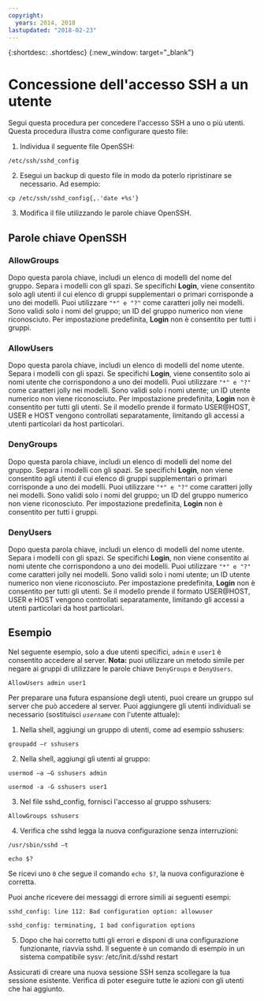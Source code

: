```yaml
---
copyright:
  years: 2014, 2018
lastupdated: "2018-02-23"
---
```


{:shortdesc: .shortdesc}
{:new_window: target="_blank"}

# Concessione dell'accesso SSH a un utente 

Segui questa procedura per concedere l'accesso SSH a uno o più utenti. Questa procedura illustra come configurare questo file:

1. Individua il seguente file OpenSSH:
```
/etc/ssh/sshd_config
```
  
2. Esegui un backup di questo file in modo da poterlo ripristinare se necessario. Ad esempio:
```
cp /etc/ssh/sshd_config{,.'date +%s'}
```
  
3. Modifica il file utilizzando le parole chiave OpenSSH.


## Parole chiave OpenSSH

### AllowGroups 

Dopo questa parola chiave, includi un elenco di modelli del nome del gruppo. Separa i modelli con gli spazi. Se specifichi **Login**, viene consentito solo agli utenti il cui elenco di gruppi supplementari o primari corrisponde a uno dei modelli. Puoi utilizzare `"*" e "?"` come caratteri jolly nei modelli. Sono validi solo i nomi del gruppo; un ID del gruppo numerico non viene riconosciuto. Per impostazione predefinita, **Login** non è consentito per tutti i gruppi.

### AllowUsers 

Dopo questa parola chiave, includi un elenco di modelli del nome utente. Separa i modelli con gli spazi. Se specifichi **Login**, viene consentito solo ai nomi utente che corrispondono a uno dei modelli. Puoi utilizzare `"*" e "?"` come caratteri jolly nei modelli. Sono validi solo i nomi utente; un ID utente numerico non viene riconosciuto. Per impostazione predefinita, **Login** non è consentito per tutti gli utenti. Se il modello prende il formato USER@HOST, USER e HOST vengono controllati separatamente, limitando gli accessi a utenti particolari da host particolari.

### DenyGroups 

Dopo questa parola chiave, includi un elenco di modelli del nome del gruppo. Separa i modelli con gli spazi. Se specifichi **Login**, non viene consentito agli utenti il cui elenco di gruppi supplementari o primari corrisponde a uno dei modelli. Puoi utilizzare `"*" e "?"` come caratteri jolly nei modelli. Sono validi solo i nomi del gruppo; un ID del gruppo numerico non viene riconosciuto. Per impostazione predefinita, **Login** non è consentito per tutti i gruppi.

### DenyUsers 

Dopo questa parola chiave, includi un elenco di modelli del nome utente. Separa i modelli con gli spazi. Se specifichi **Login**, non viene consentito ai nomi utente che corrispondono a uno dei modelli. Puoi utilizzare `"*" e "?"` come caratteri jolly nei modelli. Sono validi solo i nomi utente; un ID utente numerico non viene riconosciuto. Per impostazione predefinita, **Login** non è consentito per tutti gli utenti.  Se il modello prende il formato USER@HOST, USER e HOST vengono controllati separatamente, limitando gli accessi a utenti particolari da host particolari.

## Esempio

Nel seguente esempio, solo a due utenti specifici, `admin` e `user1` è consentito accedere al server.
**Nota:** puoi utilizzare un metodo simile per negare ai gruppi di utilizzare le parole chiave `DenyGroups` e `DenyUsers`.
```
AllowUsers admin user1
```

Per preparare una futura espansione degli utenti, puoi creare un gruppo sul server che può accedere al server. Puoi aggiungere gli utenti individuali se necessario (sostituisci *`username`* con l'utente attuale):

1. Nella shell, aggiungi un gruppo di utenti, come ad esempio sshusers:
```
groupadd –r sshusers
```

2. Nella shell, aggiungi gli utenti al gruppo:
```
usermod –a –G sshusers admin
```
```
usermod -a -G sshusers user1
```

3. Nel file sshd_config, fornisci l'accesso al gruppo sshusers:
```
AllowGroups sshusers
```

4. Verifica che sshd legga la nuova configurazione senza interruzioni:
```
/usr/sbin/sshd –t
```

```
echo $?
```

  Se ricevi uno `0` che segue il comando `echo $?`, la nuova configurazione è corretta.

  Puoi anche ricevere dei messaggi di errore simili ai seguenti esempi:
```
sshd_config: line 112: Bad configuration option: allowuser
```

```
sshd_config: terminating, 1 bad configuration options
```

5. Dopo che hai corretto tutti gli errori e disponi di una configurazione funzionante, riavvia sshd. Il seguente è un comando di esempio in un sistema compatibile sysv:
  /etc/init.d/sshd restart

Assicurati di creare una nuova sessione SSH senza scollegare la tua sessione esistente. Verifica di poter eseguire tutte le azioni con gli utenti che hai aggiunto.
